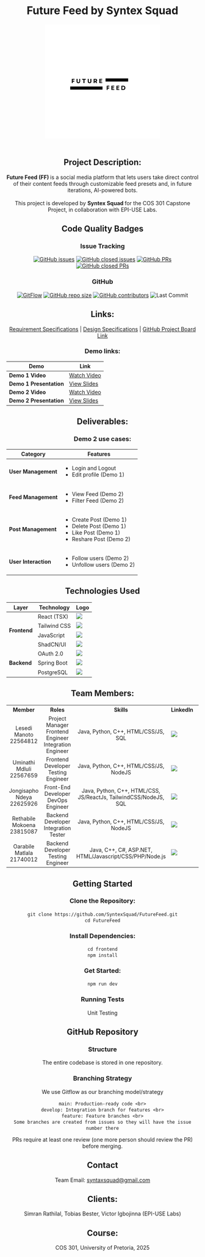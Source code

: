 <div align="center">

# Future Feed by Syntex Squad

<div>
<img src="Documentation/Logos/Future Feed Main Logo.png" alt="Logo" width="300"/>
</div>
<br>

## Project Description:
  <b> Future Feed (FF) </b> is a social media platform that lets users take direct control of their content feeds through customizable feed presets and, in future iterations, AI-powered bots. 
  <br><br>
  This project is developed by <b> Syntex Squad </b> for the COS 301 Capstone Project, in collaboration with EPI-USE Labs.

## Code Quality Badges
### Issue Tracking
[![GitHub issues](https://img.shields.io/github/issues/COS301-SE-2025/Future-Feed)](https://github.com/COS301-SE-2025/Future-Feed/issues)
[![GitHub closed issues](https://img.shields.io/github/issues-closed/COS301-SE-2025/Future-Feed)](https://github.com/COS301-SE-2025/Future-Feed/issues?q=is%3Aissue+is%3Aclosed)
[![GitHub PRs](https://img.shields.io/github/issues-pr/COS301-SE-2025/Future-Feed)](https://github.com/COS301-SE-2025/Future-Feed/pulls)
[![GitHub closed PRs](https://img.shields.io/github/issues-pr-closed/COS301-SE-2025/Future-Feed)](https://github.com/COS301-SE-2025/Future-Feed/pulls?q=is%3Apr+is%3Aclosed)

### GitHub
[![GitFlow](https://img.shields.io/badge/Branching%20Strategy-GitFlow-blue)](https://nvie.com/posts/a-successful-git-branching-model/)
[![GitHub repo size](https://img.shields.io/github/repo-size/COS301-SE-2025/Future-Feed)]([https://github.com/yourorg/yourrepo](https://github.com/COS301-SE-2025/Future-Feed/edit/main/README.md))
[![GitHub contributors](https://img.shields.io/github/contributors/COS301-SE-2025/Future-Feed)](https://github.com/yourorg/yourrepo/graphs/contributors)
![Last Commit](https://img.shields.io/github/last-commit/COS301-SE-2025/Future-Feed)

## Links:
  <a href="Documentation/Specification/Requirement Specification.md">Requirement Specifications</a> | 
  <a href="Documentation/Specification/Design Specification.md">Design Specifications</a> | 
  <a href="https://github.com/orgs/COS301-SE-2025/projects/125/views/1"> GitHub Project Board Link</a>

### Demo links:
<table>
  <thead>
    <tr>
      <th>Demo</th>
      <th>Link</th>
    </tr>
  </thead>
  <tbody>
    <tr>
      <td><strong>Demo 1 Video</strong></td>
      <td>
        <a href="https://drive.google.com/uc?id=1U68PozQtl9v3ZFldNBVAkvNygU09yDlu&export=download" target="_blank">
          Watch Video
        </a>
      </td>
    </tr>
    <tr>
      <td><strong>Demo 1 Presentation</strong></td>
      <td>
        <a href="https://docs.google.com/presentation/d/1WR348H6W3zR0sJQGFtURWZBOQn1MhI0D/edit?usp=sharing&ouid=116757895640693664974&rtpof=true&sd=true" target="_blank">
          View Slides
        </a>
      </td>
    </tr>
    <tr>
      <td><strong>Demo 2 Video</strong></td>
      <td>
        <a href="https://drive.google.com/file/d/1xwmgU_PGgQFe_5PyJvnriXfUUS-HuvCu/view?usp=drive_link" target="_blank">
          Watch Video
        </a>
      </td>
    </tr>
    <tr>
      <td><strong>Demo 2 Presentation</strong></td>
      <td>
        <a href="https://docs.google.com/presentation/d/1vkvTeodjbLmFlRf9lci6GSyVWoAMxiIs/edit?usp=drive_link&ouid=116757895640693664974&rtpof=true&sd=true" target="_blank">
          View Slides
        </a>
      </td>
    </tr>
  </tbody>
</table>

## Deliverables:
### Demo 2 use cases:
<table>
  <thead>
    <tr>
      <th>Category</th>
      <th>Features</th>
    </tr>
  </thead>
  <tbody>
    <tr>
      <td><strong>User Management</strong></td>
      <td>
        <ul>
	  <li>Login and Logout</li>
          <li>Edit profile (Demo 1)</li>
        </ul>
      </td>
    </tr>
    <tr>
      <td><strong>Feed Management</strong></td>
      <td>
        <ul>
          <li>View Feed (Demo 2)</li>
          <li>Filter Feed (Demo 2)</li>
        </ul>
      </td>
    </tr>
    <tr>
      <td><strong>Post Management</strong></td>
      <td>
        <ul>
          <li>Create Post (Demo 1)</li>
          <li>Delete Post (Demo 1)</li>
	  <li>Like Post (Demo 1)</li>
          <li>Reshare Post (Demo 2)</li>
        </ul>
      </td>
    </tr>
    <tr>
      <td><strong>User Interaction</strong></td>
      <td>
        <ul>
	  <li>Follow users (Demo 2)</li>
	  <li>Unfollow users (Demo 2)</li>
        </ul>
      </td>
    </tr>
  </tbody>
</table>

<h2> Technologies Used</h2>

<table>
  <thead>
    <tr>
      <th>Layer</th>
      <th>Technology</th>
      <th>Logo</th>
    </tr>
  </thead>
  <tbody>
    <tr>
      <td rowspan="4"><strong>Frontend</strong></td>
      <td>React (TSX)</td>
      <td><img src="https://img.shields.io/badge/React-20232A?logo=react&logoColor=61DAFB&style=flat" /></td>
    </tr>
    <tr>
      <td>Tailwind CSS</td>
      <td><img src="https://img.shields.io/badge/Tailwind_CSS-06B6D4?logo=tailwind-css&logoColor=white&style=flat" /></td>
    </tr>
    <tr>
      <td>JavaScript</td>
      <td><img src="https://img.shields.io/badge/JavaScript-F7DF1E?logo=javascript&logoColor=black&style=flat" /></td>
    </tr>
    <tr>
      <td>ShadCN/UI</td>
      <td><img src="https://img.shields.io/badge/ShadCN_UI-%23000000?logo=shadcn&logoColor=white&style=flat" /></td>
    </tr>
    <tr>
      <td rowspan="3"><strong>Backend</strong></td>
      <td>OAuth 2.0</td>
      <td><img src="https://img.shields.io/badge/OAuth2-000000?logo=oauth&logoColor=white&style=flat" /></td>
    </tr>
    <tr>
      <td>Spring Boot</td>
      <td><img src="https://img.shields.io/badge/Spring_Boot-6DB33F?logo=spring-boot&logoColor=white&style=flat" /></td>
    </tr>
    <tr>
      <td>PostgreSQL</td>
      <td><img src="https://img.shields.io/badge/PostgreSQL-4169E1?logo=postgresql&logoColor=white&style=flat" /></td>
    </tr>
  </tbody>
</table>



## Team Members:
<table>
    <tr><th>Member</th><th>Roles</th><th>Skills</th><th>LinkedIn</th><th>Github</th></th></tr>
    <tr>
    	<td align="center">
			Lesedi Manoto
			<br> 
			22564812
			<br>
	  	</td>
	  	<td align="center">
			Project Manager 
			<br>
			Frontend Engineer
			<br>
			Integration Engineer
	  	</td>
	    	<td align="center">
			Java, Python, C++, HTML/CSS/JS, SQL
	  	</td>
	  	<td>
			<a href="https://www.linkedin.com/in/lesedimanoto"> 
				<img src="https://custom-icon-badges.demolab.com/badge/LinkedIn-0A66C2?logo=linkedin-white&logoColor=fff">
			</a>
	  	</td>
	    	<td>
			<a href="https://github.com/notthestarsign">
				<img src="https://img.shields.io/badge/-GitHub-181717?logo=github&logoColor=white">
			</a>
		</td>
	</tr>
    <tr>
    	<td align="center">
		 	Uminathi Mdluli
			<br> 
			22567659
			<br>
	  	</td>
	  	<td align="center">
			Frontend Developer 
			<br>
			Testing Engineer
	  	</td>
	    	<td align="center">
			Java, Python, C++, HTML/CSS/JS, NodeJS
	  	</td>
	  	<td>
			<a href="https://za.linkedin.com/in/uminathi-mdluli-14b910340"> 
				<img src="https://custom-icon-badges.demolab.com/badge/LinkedIn-0A66C2?logo=linkedin-white&logoColor=fff">
			</a>
	  	</td>
	    	<td>
			<a href="https://github.com/chuck776">
				<img src="https://img.shields.io/badge/-GitHub-181717?logo=github&logoColor=white">
			</a>
		</td>
	</tr>
    <tr>
    	<td align="center">
		 	Jongisapho Ndeya
			<br> 
			22625926
			<br>
	  	</td>
	  	<td align="center">
			Front-End 
			<br>
			Developer 
			<br>
			DevOps Engineer
	  	</td>
	    	<td align="center">
			Java, Python, C++, HTML/CSS, JS/ReactJs, TailwindCSS/NodeJS, SQL
	  	</td>
	  	<td>
			<a href="http://www.linkedin.com/in/jongisapho-ndeya-101676253"> 
				<img src="https://custom-icon-badges.demolab.com/badge/LinkedIn-0A66C2?logo=linkedin-white&logoColor=fff">
			</a>
	  	</td>
	    	<td>
			<a href="https://github.com/jongisapho">
				<img src="https://img.shields.io/badge/-GitHub-181717?logo=github&logoColor=white">
			</a>
		</td>
	</tr>
    <tr>
    	<td align="center">
		 	Rethabile Mokoena
			<br> 
			23815087
			<br>
	  	</td>
	  	<td align="center">
			Backend Developer
			<br>
			Integration Tester
	  	</td>
	    	<td align="center">
			Java, Python, C++, HTML/CSS/JS, NodeJS
	  	</td>
	  	<td>
			<a href="https://www.linkedin.com/in/rethabile-mokoena/"> 
				<img src="https://custom-icon-badges.demolab.com/badge/LinkedIn-0A66C2?logo=linkedin-white&logoColor=fff">
			</a>
	  	</td>
	    	<td>
			<a href="https://github.com/RethaMokoena">
				<img src="https://img.shields.io/badge/-GitHub-181717?logo=github&logoColor=white">
			</a>
		</td>
	</tr>
    <tr>
    	<td align="center">
		 	Oarabile Matlala
			<br> 
			21740012
			<br>
	  	</td>
	  	<td align="center">
			Backend Developer 
			<br>
			Testing Engineer
	  	</td>
	    	<td align="center">
			Java, C++, C#, ASP.NET, HTML/Javascript/CSS/PHP/Node.js
	  	</td>
	  	<td>
			<a href="www.linkedin.com/in/oarabile-matlala-849627341"> 
				<img src="https://custom-icon-badges.demolab.com/badge/LinkedIn-0A66C2?logo=linkedin-white&logoColor=fff">
			</a>
	  	</td>
	    	<td>
			<a href="https://github.com/u21740012">
				<img src="https://img.shields.io/badge/-GitHub-181717?logo=github&logoColor=white">
			</a>
		</td>
	</tr>
</table>

## Getting Started
### Clone the Repository:
```
git clone https://github.com/SyntexSquad/FutureFeed.git
cd FutureFeed
```

### Install Dependencies:
```
cd frontend
npm install
```

### Get Started:
```
npm run dev
```

### Running Tests
Unit Testing <br>

## GitHub Repository
### Structure
The entire codebase is stored in one repository. 

### Branching Strategy
We use Gitflow as our branching model/strategy
```
main: Production-ready code <br>
develop: Integration branch for features <br>
feature: Feature branches <br>
Some branches are created from issues so they will have the issue number there
```
PRs require at least one review (one more person should review the PR) before merging.

## Contact
Team Email: syntaxsquad@gmail.com

## Clients: 
Simran Rathilal, Tobias Bester, Victor Igbojinna (EPI-USE Labs)

## Course: 
COS 301, University of Pretoria, 2025

</div>
